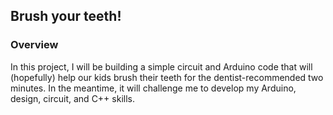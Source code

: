 ## Brush your teeth!

### Overview
In this project, I will be building a simple circuit and Arduino code that will (hopefully) help our kids brush their teeth for the dentist-recommended two minutes.  In the meantime, it will challenge me to develop my Arduino, design, circuit, and C++ skills.  
